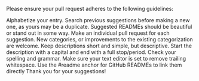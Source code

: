 Please ensure your pull request adheres to the following guidelines:

Alphabetize your entry.
Search previous suggestions before making a new one, as yours may be a duplicate.
Suggested READMEs should be beautiful or stand out in some way.
Make an individual pull request for each suggestion.
New categories, or improvements to the existing categorization are welcome.
Keep descriptions short and simple, but descriptive.
Start the description with a capital and end with a full stop/period.
Check your spelling and grammar.
Make sure your text editor is set to remove trailing whitespace.
Use the #readme anchor for GitHub READMEs to link them directly
Thank you for your suggestions!
